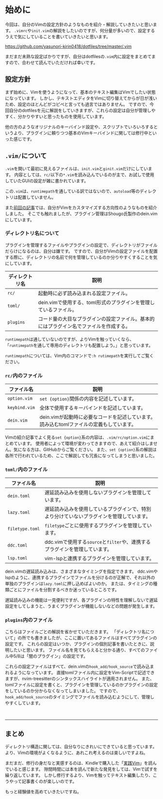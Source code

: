 # 始めに

今回は、自分のVimの設定方針のようなものを紹介・解説していきたいと思います。
`.vimrc`や`init.vim`の解説をしたいのですが、何分量が多いので、設定するうえで気にしていることを書いていきたいと思います。

https://github.com/yasunori-kirin0418/dotfiles/tree/master/.vim

まだまだ未熟な設定ばかりですが、自分はdotfilesの`.vim`内に設定をまとめてますので、合わせて読んでいただければ幸いです。


## 設定方針

まず始めに、Vimを使うようになって、基本のテキスト編集はVimでしたい状態になっています。
しかし、テキストエディタをVimに切り替えてからが日が浅いため、設定のほとんどがコピぺと言っても過言ではありません。
ですので、今回自分のdotfilesを元に解説をしていきますが、これらの設定は自分が管理しやすく、分かりやすいと思ったものを使用しています。

他の方のようなオリジナルのキーバインド設定や、スクリプトでいろいろするというより、プラグインに頼りつつ基本のVimキーバインドに関しては修行中といった感じです。


## `.vim/`について

`.vim`を開いて最初に見えるファイルは、`init.vim`と`ginit.vim`だけにしています。
内容としては、`rc/`以下の`*.vim`を読み込んでいるのが主で、お試しで使用していたGUIの設定が雑に書かれています。

この`.vim`は、`runtimepath`を通している訳ではないので、`autoload`等のディレクトリは配置していません。

また[前回の記事][1]では、自分がVimをカスタマイズする方向性のようなものを紹介しました。
そこでも触れましたが、プラグイン管理はShougo氏製作のdein.vimにしています。


### ディレクトリ名について

プラグインを管理するファイルやプラグインの設定で、ディレクトリがファイルだらけになるのは、自分は嫌です。
ですので、自分がVimの設定ファイルを配置する際に、ディレクトリの名前で何を管理しているのか分りやすくすることを気にしています。

|ディレクトリ名|説明                                                                                  |
|--------------|--------------------------------------------------------------------------------------|
|`rc/`         |起動時に必ず読み込まれる設定ファイル。                                                |
|`toml/`       |dein.vimで使用する、toml形式のプラグインを管理しているファイル。                      |
|`plugins`     |コード量の大目なプラグインの設定ファイル。基本的にはプラグイン名でファイルを作成する。|

`runtimepath`は通していないのですが、よりVimを触っていくなら、
「`runtimepath`を通して専用のディレクトリも配置しよう。」と思っています。

`runtimepath`については、Vim内のコマンドで`:h rutimepath`を実行してご覧ください。


### `rc/`内のファイル

|ファイル名   |説明                                                                                               |
|-------------|---------------------------------------------------------------------------------------------------|
|`option.vim` |`set {option}`関係の内容を記述しています。                                                         |
|`keybind.vim`|全体で使用するキーバインドを記述しています。                                                       |
|`dein.vim`   |dein.vimが起動時に必要なコードを記述しています。<br>読み込むtomlファイルの定義もしています。       |

Vimの紹介記事でよく見る`set {option}`系の内容は、`.vim/rc/option.vim`にまとめています。
使用者によって環境が変わってきますので、あえて紹介はしません。気になる方は、GitHubからご覧ください。
また、`set {option}`系の解説は各所で行われているため、ここで解説しても冗長になってしまうと思いました。


### `toml/`内のファイル

|ファイル名     |説明                                                                                    |
|---------------|----------------------------------------------------------------------------------------|
|`dein.toml`    |遅延読み込みを使用しないプラグインを管理しています。                                    |
|`lazy.toml`    |遅延読み込みを使用しているプラグインで、特別より分けていないプラグインを管理しています。|
|`filetype.toml`|`filetype`ごとに使用するプラグインを管理しています。                                    |
|`ddc.toml`     |ddc.vimで使用する`source`と`filter`や、連携するプラグインを管理しています。             |
|`lsp.toml`     |vim-lspと連携するプラグインを管理しています。                                           |

dein.vimの遅延読み込みは、さまざまなタイミングを指定できます。
ddc.vimやlspのように、連携するプラグインでファイルを分けるのが正解で、それ以外の単独のプラグインは`lazy.toml`に押し込めばよいのか。
または、タイミングの種類ごとにファイルを分割するべきか迷っているところです。

遅延読み込みの機能は一見便利ですが、各プラグインの特性を理解しないで遅延設定をしてしまうと、うまくプラグインが機能しないなどの問題が発生します。

### `plugins`内のファイル

こちらはファイルごとの解説を省かせていただきます。
「ディレクトリ名について」の所でも書きましたが、ここに置いてあるファイルはすべてプラグインの設定です。
これらの設定はいつか、プラグインの個別記事を書いたときに、説明したいと思います。
ファイル名を見てもらえると分かる通り、すべてのファイル中5/8は「闇のプラグイン」の設定です。

これらの設定ファイルはすべて、dein.vimの`hook_add/hook_source`で読み込まれるようになっています。
直接tomlファイル内に設定をVim-Scriptで記述できますが、nvim-treesitterのシンタックスハイライトが適用されません。
また、tomlファイルに設定を書くと、プラグインを管理しているのかプラグインの設定をしているのか分からなくなってしまいました。
ですので、`hook_add/hook_source`のタイミングでファイルを読み込むようにして、管理しやすくしています。

<br>

---

## まとめ

ディレクトリ構造に関しては、自分なりにきれいにできていると思っています。
より、Vimの環境がよくなるように、あれこれ考えるのは楽しいですよね。

まだまだ、修行の身だなと実感するのは、Kindleで購入した「[実践Vim][2]」を読んでいると感じます。
隙間時間には本を読んで新たな発見をしては、Vimで試すを繰り返しています。
しかし修行するより、Vimを触ってテキスト編集したり、こうやって記事書くのが楽しいのです。

もっと経験値を高めていきたいですね。


<!-- リンク集 -->
[1]:https://qiita.com/yasunori-kirin0418/items/32af601fb53285e06317
[2]:https://www.amazon.co.jp/gp/product/B00HWLJI3U/
